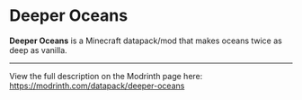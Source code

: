 # Deeper Oceans

**Deeper Oceans** is a Minecraft datapack/mod that makes oceans twice as deep as vanilla.

---

View the full description on the Modrinth page here: https://modrinth.com/datapack/deeper-oceans
